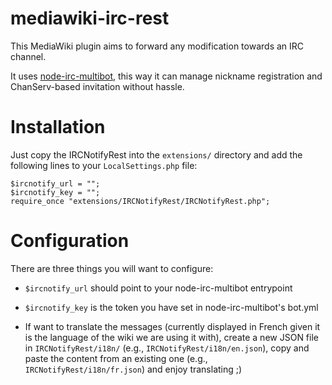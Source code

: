 mediawiki-irc-rest
==================

This MediaWiki plugin aims to forward any modification towards an IRC channel.

It uses [node-irc-multibot](https://github.com/BinetReseau/node-irc-multibot/),
this way it can manage nickname registration and ChanServ-based invitation
without hassle.

Installation
============

Just copy the IRCNotifyRest into the `extensions/` directory and add the
following lines to your `LocalSettings.php` file:

```
$ircnotify_url = "";
$ircnotify_key = "";
require_once "extensions/IRCNotifyRest/IRCNotifyRest.php";
```

Configuration
=============

There are three things you will want to configure:

* `$ircnotify_url` should point to your node-irc-multibot entrypoint

* `$ircnotify_key` is the token you have set in node-irc-multibot's bot.yml

* If want to translate the messages (currently displayed in French given it is
the language of the wiki we are using it with), create a new JSON file in
`IRCNotifyRest/i18n/` (e.g., `IRCNotifyRest/i18n/en.json`), copy and paste the
content from an existing one (e.g., `IRCNotifyRest/i18n/fr.json`) and
enjoy translating ;)
